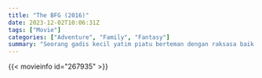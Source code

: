 ```yaml
---
title: "The BFG (2016)"
date: 2023-12-02T10:06:31Z
tags: ["Movie"]
categories: ["Adventure", "Family", "Fantasy"]
summary: "Seorang gadis kecil yatim piatu berteman dengan raksasa baik hati yang membawanya ke Negeri Raksasa, tempat mereka berusaha menghentikan raksasa pemakan manusia yang menyerang dunia manusia."
---
```


<mux-player stream-type="on-demand"
src="https://kp3d-my.sharepoint.com/personal/ryoo_kp3d_onmicrosoft_com/_layouts/15/download.aspx?share=EbnuHDv_uR1Ao0t98eUyJBoB-l4jVn-Hcbhb_5OKA787uw" prefer-playback="mse" controls>

</mux-player>


{{< movieinfo id="267935" >}}

<script src="https://cdn.jsdelivr.net/npm/@mux/mux-player"></script>

 <script type="application/ld+json ">
{
"@context": "https://schema.org/",
"@type": "VideoObject",
"name": "The BFG",
"contentUrl": "https://stream.mux.com/9pahhVD202Yk3RjS9e6VOKIeEEFYSpaN4QFLsCeH5MLM.m3u8",
"thumbnailUrl": "https://www.themoviedb.org/t/p/original/AwBp6kOUkJXrV69wqDE0GNLL2Q3.jpg?width=314&fit_mode=preserve&time=25",
"uploadDate": "2023-12-02T10:06:31Z",
}

</script>